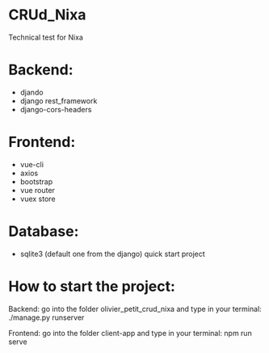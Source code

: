 # CRUd_Nixa

Technical test for Nixa

# Backend:
 - djando
 - django rest_framework
 - django-cors-headers
# Frontend:
  - vue-cli
  - axios
  - bootstrap
  - vue router
  - vuex store
# Database:
  - sqlite3 (default one from the django) quick start project
  
# How to start the project:

Backend:
go into the folder olivier_petit_crud_nixa and type in your terminal:
./manage.py runserver

Frontend:
go into the folder client-app and type in your terminal:
npm run serve
